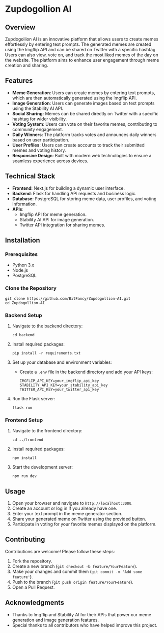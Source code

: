 # Zupdogollion AI

## Overview

Zupdogollion AI is an innovative platform that allows users to create memes effortlessly by entering text prompts. The generated memes are created using the Imgflip API and can be shared on Twitter with a specific hashtag. Users can also view, vote on, and track the most liked memes of the day on the website. The platform aims to enhance user engagement through meme creation and sharing.

## Features

- **Meme Generation**: Users can create memes by entering text prompts, which are then automatically generated using the Imgflip API.
- **Image Generation**: Users can generate images based on text prompts using the Stability AI API.
- **Social Sharing**: Memes can be shared directly on Twitter with a specific hashtag for wider visibility.
- **Voting System**: Users can vote on their favorite memes, contributing to community engagement.
- **Daily Winners**: The platform tracks votes and announces daily winners based on user participation.
- **User Profiles**: Users can create accounts to track their submitted memes and voting history.
- **Responsive Design**: Built with modern web technologies to ensure a seamless experience across devices.

## Technical Stack

- **Frontend**: Next.js for building a dynamic user interface.
- **Backend**: Flask for handling API requests and business logic.
- **Database**: PostgreSQL for storing meme data, user profiles, and voting information.
- **APIs**:
  - Imgflip API for meme generation.
  - Stability AI API for image generation.
  - Twitter API integration for sharing memes.

## Installation

### Prerequisites

- Python 3.x
- Node.js
- PostgreSQL

### Clone the Repository

```
git clone https://github.com/BitFancy/Zupdogollion-AI.git
cd Zupdogollion-AI
```

### Backend Setup

1. Navigate to the backend directory:
   ```
   cd backend
   ```

2. Install required packages:
   ```
   pip install -r requirements.txt
   ```

3. Set up your database and environment variables:
   - Create a `.env` file in the backend directory and add your API keys:
     ```
     IMGFLIP_API_KEY=your_imgflip_api_key
     STABILITY_API_KEY=your_stability_api_key
     TWITTER_API_KEY=your_twitter_api_key
     ```

4. Run the Flask server:
   ```
   flask run
   ```

### Frontend Setup

1. Navigate to the frontend directory:
   ```
   cd ../frontend
   ```

2. Install required packages:
   ```
   npm install
   ```

3. Start the development server:
   ```
   npm run dev
   ```

## Usage

1. Open your browser and navigate to `http://localhost:3000`.
2. Create an account or log in if you already have one.
3. Enter your text prompt in the meme generator section.
4. Share your generated meme on Twitter using the provided button.
5. Participate in voting for your favorite memes displayed on the platform.

## Contributing

Contributions are welcome! Please follow these steps:

1. Fork the repository.
2. Create a new branch (`git checkout -b feature/YourFeature`).
3. Make your changes and commit them (`git commit -m 'Add some feature'`).
4. Push to the branch (`git push origin feature/YourFeature`).
5. Open a Pull Request.

## Acknowledgments

- Thanks to Imgflip and Stability AI for their APIs that power our meme generation and image generation features.
- Special thanks to all contributors who have helped improve this project.
